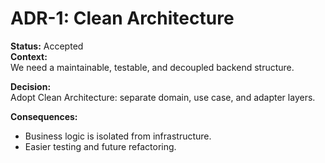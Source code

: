# ADR-1: Clean Architecture

**Status:** Accepted  
**Context:**  
We need a maintainable, testable, and decoupled backend structure.

**Decision:**  
Adopt Clean Architecture: separate domain, use case, and adapter layers.

**Consequences:**  
- Business logic is isolated from infrastructure.
- Easier testing and future refactoring.
